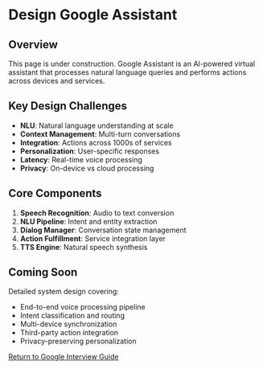 # Design Google Assistant

## Overview

This page is under construction. Google Assistant is an AI-powered virtual assistant that processes natural language queries and performs actions across devices and services.

## Key Design Challenges

- **NLU**: Natural language understanding at scale
- **Context Management**: Multi-turn conversations
- **Integration**: Actions across 1000s of services
- **Personalization**: User-specific responses
- **Latency**: Real-time voice processing
- **Privacy**: On-device vs cloud processing

## Core Components

1. **Speech Recognition**: Audio to text conversion
2. **NLU Pipeline**: Intent and entity extraction
3. **Dialog Manager**: Conversation state management
4. **Action Fulfillment**: Service integration layer
5. **TTS Engine**: Natural speech synthesis

## Coming Soon

Detailed system design covering:
- End-to-end voice processing pipeline
- Intent classification and routing
- Multi-device synchronization
- Third-party action integration
- Privacy-preserving personalization

[Return to Google Interview Guide](./index.md)